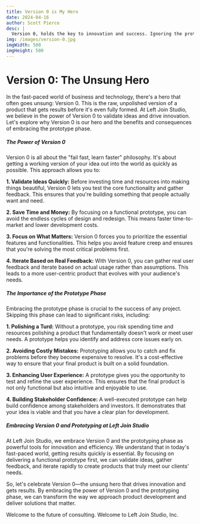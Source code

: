 ```yaml
---
title: Version 0 is My Hero
date: 2024-04-16
author: Scott Pierce
desc: |
  Version 0, holds the key to innovation and success. Ignoring the prototype phase could mean missing out on an essential approach to product development.
img: /images/version-0.jpg
imgWidth: 500
imgHeight: 500
---
```


# Version 0: The Unsung Hero

In the fast-paced world of business and technology, there's a hero that often goes unsung: Version 0. This is the raw, unpolished version of a product that gets results before it's even fully formed. At Left Join Studio, we believe in the power of Version 0 to validate ideas and drive innovation. Let's explore why Version 0 is our hero and the benefits and consequences of embracing the prototype phase.

##### The Power of Version 0

Version 0 is all about the "fail fast, learn faster" philosophy. It's about getting a working version of your idea out into the world as quickly as possible. This approach allows you to:

**1. Validate Ideas Quickly:** Before investing time and resources into making things beautiful, Version 0 lets you test the core functionality and gather feedback. This ensures that you're building something that people actually want and need.

**2. Save Time and Money:** By focusing on a functional prototype, you can avoid the endless cycles of design and redesign. This means faster time-to-market and lower development costs.

**3. Focus on What Matters:** Version 0 forces you to prioritize the essential features and functionalities. This helps you avoid feature creep and ensures that you're solving the most critical problems first.

**4. Iterate Based on Real Feedback:** With Version 0, you can gather real user feedback and iterate based on actual usage rather than assumptions. This leads to a more user-centric product that evolves with your audience's needs.

##### The Importance of the Prototype Phase

Embracing the prototype phase is crucial to the success of any project. Skipping this phase can lead to significant risks, including:

**1. Polishing a Turd:** Without a prototype, you risk spending time and resources polishing a product that fundamentally doesn't work or meet user needs. A prototype helps you identify and address core issues early on.

**2. Avoiding Costly Mistakes:** Prototyping allows you to catch and fix problems before they become expensive to resolve. It's a cost-effective way to ensure that your final product is built on a solid foundation.

**3. Enhancing User Experience:** A prototype gives you the opportunity to test and refine the user experience. This ensures that the final product is not only functional but also intuitive and enjoyable to use.

**4. Building Stakeholder Confidence:** A well-executed prototype can help build confidence among stakeholders and investors. It demonstrates that your idea is viable and that you have a clear plan for development.

##### Embracing Version 0 and Prototyping at Left Join Studio

At Left Join Studio, we embrace Version 0 and the prototyping phase as powerful tools for innovation and efficiency. We understand that in today's fast-paced world, getting results quickly is essential. By focusing on delivering a functional prototype first, we can validate ideas, gather feedback, and iterate rapidly to create products that truly meet our clients' needs.

So, let's celebrate Version 0—the unsung hero that drives innovation and gets results. By embracing the power of Version 0 and the prototyping phase, we can transform the way we approach product development and deliver solutions that matter.

Welcome to the future of consulting. Welcome to Left Join Studio, Inc.
